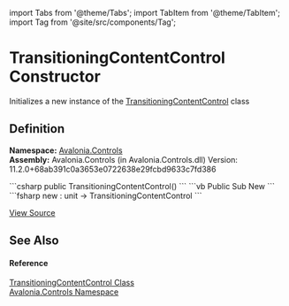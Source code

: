 import Tabs from '@theme/Tabs'; 
import TabItem from '@theme/TabItem'; 
import Tag from '@site/src/components/Tag'; 

# TransitioningContentControl Constructor


Initializes a new instance of the <a href="T_Avalonia_Controls_TransitioningContentControl">TransitioningContentControl</a> class



## Definition
**Namespace:** <a href="N_Avalonia_Controls">Avalonia.Controls</a>  
**Assembly:** Avalonia.Controls (in Avalonia.Controls.dll) Version: 11.2.0+68ab391c0a3653e0722638e29fcbd9633c7fd386

<Tabs groupId="api-code-preview">
<TabItem value="csharp" label="C#">
```csharp
public TransitioningContentControl()
```
</TabItem>
<TabItem value="vb" label="VB">
```vb
Public Sub New
```
</TabItem>
<TabItem value="fsharp" label="F#">
```fsharp
new : unit -> TransitioningContentControl
```
</TabItem>
</Tabs>



<a href="https://github.com/AvaloniaUI/Avalonia/tree/master/srcAvalonia.Controls/TransitioningContentControl.cs" title="View the source code">View Source</a>



## See Also


#### Reference
<a href="T_Avalonia_Controls_TransitioningContentControl">TransitioningContentControl Class</a>  
<a href="N_Avalonia_Controls">Avalonia.Controls Namespace</a>  
